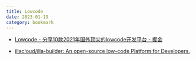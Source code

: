 ```yaml
---
title: Lowcode
date: 2023-01-19
category: bookmark
---
```


- [Lowcode - 分享10款2021年国外顶尖的lowcode开发平台 - 掘金](https://juejin.cn/post/6966242039318970399)

- [illacloud/illa-builder: An open-source low-code Platform for Developers.](https://github.com/illacloud/illa-builder)
